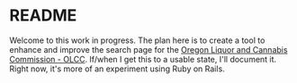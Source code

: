 # README

Welcome to this work in progress. The plan here is to create a tool to
enhance and improve the search page for the 
[Oregon Liquor and Cannabis Commission - OLCC](http://www.oregonliquorsearch.com).
If/when I get this to a usable state, I'll document it. Right now, it's more
of an experiment using Ruby on Rails.
